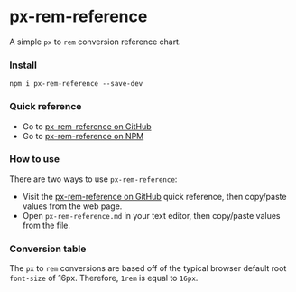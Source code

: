 # px-rem-reference

A simple <code>px</code> to <code>rem</code> conversion reference chart.

### Install

```
npm i px-rem-reference --save-dev
```

### Quick reference

- Go to [px-rem-reference on GitHub](https://github.com/guylepage3/px-rem-reference/blob/master/px-rem-reference.md)
- Go to [px-rem-reference on NPM](https://www.npmjs.com/package/px-rem-reference)

### How to use

There are two ways to use `px-rem-reference`:

- Visit the [px-rem-reference on GitHub](https://github.com/guylepage3/px-rem-reference/blob/master/px-rem-reference.md) quick reference, 
then copy/paste values from the web page.
- Open `px-rem-reference.md` in your text editor, then copy/paste values from
the file.

### Conversion table

The `px` to `rem` conversions are based off of the typical browser default 
root `font-size` of 16px. Therefore, `1rem` is equal to `16px`.